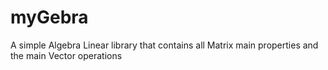 # myGebra
A simple Algebra Linear library that contains all Matrix main properties and the main Vector operations
